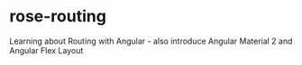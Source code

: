 # rose-routing
Learning about Routing with Angular - also introduce Angular Material 2 and Angular Flex Layout
